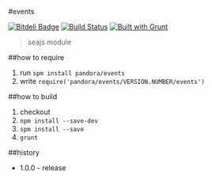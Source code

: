 #events

[![Bitdeli Badge](https://d2weczhvl823v0.cloudfront.net/crossjs/events/trend.png)](https://bitdeli.com/free "Bitdeli Badge")
[![Build Status](https://api.travis-ci.org/crossjs/events.png?branch=master)](http://travis-ci.org/crossjs/events)
[![Built with Grunt](https://cdn.gruntjs.com/builtwith.png)](http://gruntjs.com/)

 > seajs module

##how to require

1. run `spm install pandora/events`
1. write `require('pandora/events/VERSION.NUMBER/events')`

##how to build

1. checkout
1. `npm install --save-dev`
1. `spm install --save`
1. `grunt`

##history

- 1.0.0 - release
